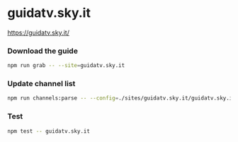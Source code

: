 # guidatv.sky.it

https://guidatv.sky.it/

### Download the guide

```sh
npm run grab -- --site=guidatv.sky.it
```

### Update channel list

```sh
npm run channels:parse -- --config=./sites/guidatv.sky.it/guidatv.sky.it.config.js --output=./sites/guidatv.sky.it/guidatv.sky.it.channels.xml
```

### Test

```sh
npm test -- guidatv.sky.it
```
